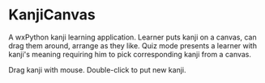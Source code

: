 KanjiCanvas
===========

A wxPython kanji learning application. Learner puts kanji on a canvas, can drag them around, arrange as they like. Quiz mode presents a learner with kanji's meaning requiring him to pick corresponding kanji from a canvas.

Drag kanji with mouse.
Double-click to put new kanji.